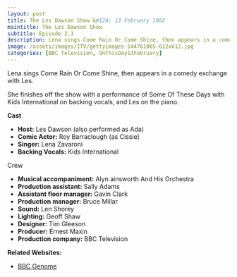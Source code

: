 ```yaml
---
layout: post
title: The Les Dawson Show &#124; 13 February 1982
maintitle: The Les Dawson Show
subtitle: Episode 2.3
description: Lena sings Come Rain Or Come Shine, then appears in a comedy exchange with Les. She finishes off the show with a performance of Some Of These Days with Kids International on backing vocals, and Les on the piano.
image: /assets/images/ITV/gettyimages-544761065-612x612.jpg
categories: [BBC Television, OnThisDay13February]
---
```


Lena sings Come Rain Or Come Shine, then appears in a comedy exchange with Les.

She finishes off the show with a performance of Some Of These Days with Kids International on backing vocals, and Les on the piano.

**Cast**
* **Host:** Les Dawson (also performed as Ada)
* **Comic Actor:** Roy Barraclough (as Cissie)
* **Singer:** Lena Zavaroni
* **Backing Vocals:** Kids International

Crew
* **Musical accompaniment:** Alyn ainsworth And His Orchestra
* **Production assistant:** Sally Adams
* **Assistant floor manager:** Gavin Clark
* **Production manager:** Bruce Millar
* **Sound:** Len Shorey
* **Lighting:** Geoff Shaw
* **Designer:** Tim Gleeson
* **Producer:** Ernest Maxin
* **Production company:** BBC Television

**Related Websites:**
* [BBC Genome](https://genome.ch.bbc.co.uk/schedules/service_bbc_one_london/1982-02-13#at-20.15)

